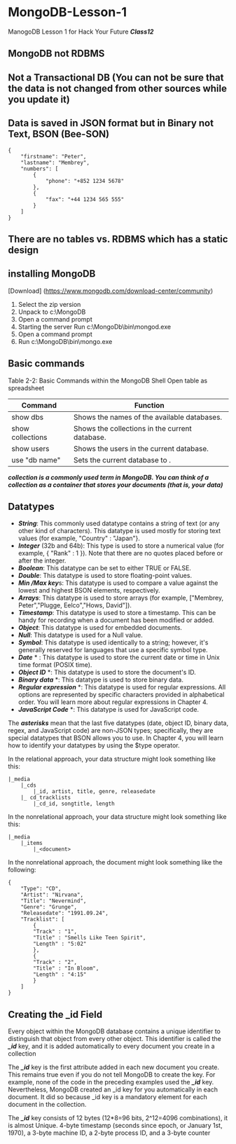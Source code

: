 # MongoDB-Lesson-1
ManogoDB Lesson 1 for Hack Your Future ***Class12***

## MongoDB not RDBMS

## Not a Transactional DB (You can not be sure that the data is not changed from other sources while you update it)

## Data is saved in JSON format but in Binary not Text, BSON (Bee-SON)

```
{
    "firstname": "Peter",
    "lastname": "Membrey",
    "numbers": [
        {
            "phone": "+852 1234 5678"
        },
        {
            "fax": "+44 1234 565 555"
        }
    ]
}
``` 

## There are no tables vs. RDBMS which has a static design 

## installing MongoDB

[Download] (https://www.mongodb.com/download-center/community)

1. Select the zip version
2. Unpack to c:\MongoDB
3. Open a command prompt
4. Starting the server Run c:\MongoDb\bin\mongod.exe
5. Open a command prompt
6. Run c:\MongoDB\bin\mongo.exe

## Basic commands

Table 2-2: Basic Commands within the MongoDB Shell
Open table as spreadsheet

|Command|Function|
| ------------- |-------------|
|show dbs|Shows the names of the available databases.|
|show collections|Shows the collections in the current database.|
|show users|Shows the users in the current database.|
|use "db name"|Sets the current database to <db name>.|
    
***collection is a commonly used term in MongoDB. You can think of a collection as a container that stores your documents (that is, your data)***

## Datatypes

- ***String***: This commonly used datatype contains a string of text (or any other kind of characters). This datatype is used mostly for storing text values (for example, "Country" : "Japan"}.
- ***Integer*** (32b and 64b): This type is used to store a numerical value (for example, { "Rank" : 1 }). Note that there are no quotes placed before or after the integer.
- ***Boolean***: This datatype can be set to either TRUE or FALSE.
- ***Double***: This datatype is used to store floating-point values.
- ***Min /Max key***s: This datatype is used to compare a value against the lowest and highest BSON elements, respectively.
- ***Arrays***: This datatype is used to store arrays (for example, ["Membrey, Peter","Plugge, Eelco","Hows, David"]).
- ***Timestamp***: This datatype is used to store a timestamp. This can be handy for recording when a document has been modified or added.
- ***Object***: This datatype is used for embedded documents.
- ***Null***: This datatype is used for a Null value.
- ***Symbol***: This datatype is used identically to a string; however, it's generally reserved for languages that use a specific symbol type.
- ***Date*** * : This datatype is used to store the current date or time in Unix time format (POSIX time).
- ***Object ID*** *: This datatype is used to store the document's ID.
- ***Binary data*** *: This datatype is used to store binary data.
- ***Regular expression*** *: This datatype is used for regular expressions. All options are represented by specific characters provided in alphabetical order. You will learn more about regular expressions in Chapter 4.
- ***JavaScript Code*** *: This datatype is used for JavaScript code.

The ***asterisks*** mean that the last five datatypes (date, object ID, binary data, regex, and JavaScript code) are non-JSON types; specifically, they are special datatypes that BSON allows you to use. In Chapter 4, you will learn how to identify your datatypes by using the $type operator.

In the relational approach, your data structure might look something like this:

```
|_media
    |_cds
        |_id, artist, title, genre, releasedate
    |_ cd_tracklists
        |_cd_id, songtitle, length
```
In the nonrelational approach, your data structure might look something like this:

```
|_media
    |_items
        |_<document>
```
In the nonrelational approach, the document might look something like the following:

```
{
    "Type": "CD",
    "Artist": "Nirvana",
    "Title": "Nevermind",
    "Genre": "Grunge",
    "Releasedate": "1991.09.24",
    "Tracklist": [
        {
        "Track" : "1",
        "Title" : "Smells Like Teen Spirit",
        "Length" : "5:02"
        },
        {
        "Track" : "2",
        "Title" : "In Bloom",
        "Length" : "4:15"
        }
    ]
}
```

## Creating the _id Field

Every object within the MongoDB database contains a unique identifier to distinguish that object from every other object. This identifier is called the ***_id*** key, and it is added automatically to every document you create in a collection

The ***_id*** key is the first attribute added in each new document you create. This remains true even if you do not tell MongoDB to create the key. For example, none of the code in the preceding examples used the ***_id*** key. Nevertheless, MongoDB created an _id key for you automatically in each document. It did so because _id key is a mandatory element for each document in the collection.

The ***_id*** key consists of 12 bytes (12*8=96 bits, 2^12=4096 combinations), it is almost Unique. 4-byte timestamp (seconds since epoch, or January 1st, 1970), a 3-byte machine ID, a 2-byte process ID, and a 3-byte counter


